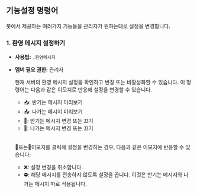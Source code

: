## 기능설정 명령어

봇에서 제공하는 여러가지 기능들을 관리자가 원하는대로 설정을 변경합니다.

### 1. 환영 메시지 설정하기

- **사용법:** `.환영메시지`
- **멤버 필요 권한:** 관리자

  현재 서버의 환영 메시지 설정을 확인하고 변경 또는 비활성화할 수 있습니다.
  이 명령어는 다음과 같은 이모지로 반응해 설정을 변경할 수 있습니다.

  - 📥: 반기는 메시지 미리보기
  - 📤: 나가는 메시지 미리보기
  - 🔹: 반기는 메시지 변경 또는 끄기
  - 🔸: 나가는 메시지 변경 또는 끄기

  </br>

  🔹또는🔸이모지를 클릭해 설정을 변경하는 경우, 다음과 같은 이모지에 반응할 수 있습니다:

  - ❌: 설정 변경을 취소합니다.
  - ⛔: 해당 메시지를 전송하지 않도록 설정을 끕니다. 이것은 반기는 메시지와 나가는 메시지 따로 적용됩니다.

